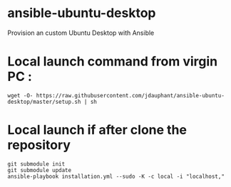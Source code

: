 ansible-ubuntu-desktop
======================

Provision an custom Ubuntu Desktop with Ansible

# Local launch command from virgin PC :
    wget -O- https://raw.githubusercontent.com/jdauphant/ansible-ubuntu-desktop/master/setup.sh | sh
# Local launch if after clone the repository
    git submodule init
    git submodule update 
    ansible-playbook installation.yml --sudo -K -c local -i "localhost,"
